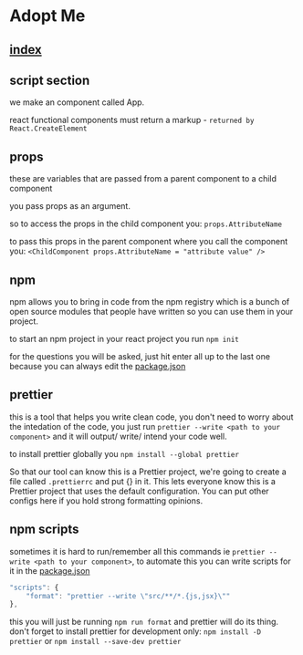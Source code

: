 # Adopt Me
## [index](./index.html)

## script section


we make an component called App.

react functional components must return a markup - `returned by React.CreateElement`

## props

these are variables that are passed from a parent component to a child component 

you pass props as an argument.

so to access the props in the child component you: `props.AttributeName`

to pass this props in the parent component where you call the component you: `<ChildComponent props.AttributeName = "attribute value" />`
## npm 

npm allows you to bring in code from the npm registry which is a bunch of open source modules that people have written so you can use them in your project.

to start an npm project in your react project you run `npm init`

for the questions you will be asked, just hit enter all up to the last one because you can always edit the [package.json](./package.json)

## prettier

this is a tool that helps you write clean code, you don't need to worry about the intedation of the code, you just run `prettier --write <path to your component>` and it will output/ write/ intend your code well.

to install prettier globally you `npm install --global prettier`

So that our tool can know this is a Prettier project, we're going to create a file called `.prettierrc` and put {} in it. This lets everyone know this is a Prettier project that uses the default configuration. You can put other configs here if you hold strong formatting opinions.

## npm scripts

sometimes it is hard to run/remember all this commands ie `prettier --write <path to your component>`, to automate this you can write scripts for it in the [package.json](./package.json)

```javascript
"scripts": {
    "format": "prettier --write \"src/**/*.{js,jsx}\""
},
```

this you will just be running `npm run format` and prettier will do its thing. don't forget to install prettier for development only: `npm install -D prettier` or `npm install --save-dev prettier`
